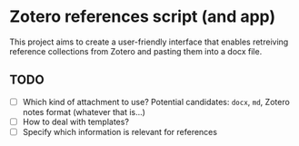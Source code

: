 # Zotero references script (and app)
This project aims to create a user-friendly interface that enables retreiving reference collections from Zotero and pasting them into a docx file.

## TODO
- [ ] Which kind of attachment to use? Potential candidates: `docx`, `md`, Zotero notes format (whatever that is...)
- [ ] How to deal with templates?
- [ ] Specify which information is relevant for references 